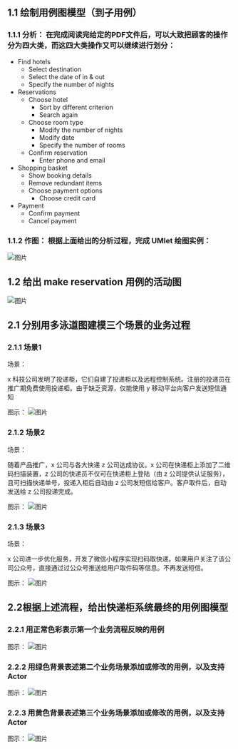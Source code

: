 ## 1.1 绘制用例图模型（到子用例）

### 1.1.1 分析： 在完成阅读完给定的PDF文件后，可以大致把顾客的操作分为四大类，而这四大类操作又可以继续进行划分：

- Find hotels
    - Select destination
    - Select the date of in & out
    - Specify the number of nights
- Reservations
    - Choose hotel
        - Sort by different criterion
        - Search again
    - Choose room type
        - Modify the number of nights
        - Modify date
        - Specify the number of rooms
    - Confirm reservation
        - Enter phone and email
- Shopping basket
    - Show booking details
    - Remove redundant items
    - Choose payment options
        - Choose credit card
- Payment
    - Confirm payment
    - Cancel payment

### 1.1.2 作图： 根据上面给出的分析过程，完成 UMlet 绘图实例：
![图片](https://github.com/zxydashagou/xtfxzy/blob/master/1.PNG)

## 1.2 给出 make reservation 用例的活动图
![图片](https://github.com/zxydashagou/xtfxzy/blob/master/2.PNG)

## 2.1 分别用多泳道图建模三个场景的业务过程

### 2.1.1 场景1

场景：

x 科技公司发明了投递柜，它们自建了投递柜以及远程控制系统。注册的投递员在推广期免费使用投递柜。由于缺乏资源，仅能使用 y 移动平台向客户发送短信通知

图示：
![图片](https://github.com/zxydashagou/xtfxzy/blob/master/3.PNG)

### 2.1.2 场景2

场景：

随着产品推广，x 公司与各大快递 z 公司达成协议。x 公司在快递柜上添加了二维码扫描装置，z 公司的快递员不仅可在快递柜上登陆（由 z 公司提供认证服务）， 且可扫描快递单号，投递入柜后自动由 z 公司发短信给客户。客户取件后，自动发送给 z 公司投递完成。

图示：
![图片](https://github.com/zxydashagou/xtfxzy/blob/master/4.PNG)

### 2.1.3 场景3

场景：

x 公司进一步优化服务，开发了微信小程序实现扫码取快递。如果用户关注了该公司公众号，直接通过过公众号推送给用户取件码等信息。不再发送短信。

图示：
![图片](https://github.com/zxydashagou/xtfxzy/blob/master/5.PNG)

## 2.2根据上述流程，给出快递柜系统最终的用例图模型

### 2.2.1 用正常色彩表示第一个业务流程反映的用例

图示：
![图片](https://github.com/zxydashagou/xtfxzy/blob/master/6.PNG)

### 2.2.2 用绿色背景表述第二个业务场景添加或修改的用例，以及支持 Actor

图示：
![图片](https://github.com/zxydashagou/xtfxzy/blob/master/7.PNG)

### 2.2.3 用黄色背景表述第三个业务场景添加或修改的用例，以及支持 Actor

图示：
![图片](https://github.com/zxydashagou/xtfxzy/blob/master/8.PNG)
